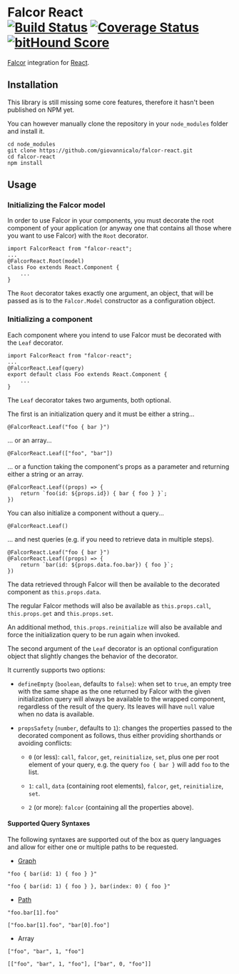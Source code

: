 # Falcor React <br /> [![Build Status](https://travis-ci.org/giovannicalo/falcor-react.svg?branch=master)](https://travis-ci.org/giovannicalo/falcor-react) [![Coverage Status](https://coveralls.io/repos/giovannicalo/falcor-react/badge.svg?branch=master&service=github)](https://coveralls.io/github/giovannicalo/falcor-react?branch=master) [![bitHound Score](https://www.bithound.io/github/giovannicalo/falcor-react/badges/score.svg)](https://www.bithound.io/github/giovannicalo/falcor-react)

[Falcor](https://github.com/Netflix/falcor) integration for [React](https://github.com/facebook/react).

## Installation

This library is still missing some core features, therefore it hasn't been published on NPM yet.

You can however manually clone the repository in your `node_modules` folder and install it.

```
cd node_modules
git clone https://github.com/giovannicalo/falcor-react.git
cd falcor-react
npm install
```

## Usage

### Initializing the Falcor model

In order to use Falcor in your components, you must decorate the root component of your application (or anyway one that contains all those where you want to use Falcor) with the `Root` decorator.

```
import FalcorReact from "falcor-react";
...
@FalcorReact.Root(model)
class Foo extends React.Component {
	...
}
```

The `Root` decorator takes exactly one argument, an object, that will be passed as is to the `Falcor.Model` constructor as a configuration object.

### Initializing a component

Each component where you intend to use Falcor must be decorated with the `Leaf` decorator.

```
import FalcorReact from "falcor-react";
...
@FalcorReact.Leaf(query)
export default class Foo extends React.Component {
	...
}
```

The `Leaf` decorator takes two arguments, both optional.

The first is an initialization query and it must be either a string...

```
@FalcorReact.Leaf("foo { bar }")
```

... or an array...

```
@FalcorReact.Leaf(["foo", "bar"])
```

... or a function taking the component's props as a parameter and returning either a string or an array.

```
@FalcorReact.Leaf((props) => {
	return `foo(id: ${props.id}) { bar { foo } }`;
})
```

You can also initialize a component without a query...

```
@FalcorReact.Leaf()
```

... and nest queries (e.g. if you need to retrieve data in multiple steps).

```
@FalcorReact.Leaf("foo { bar }")
@FalcorReact.Leaf((props) => {
	return `bar(id: ${props.data.foo.bar}) { foo }`;
})
```

The data retrieved through Falcor will then be available to the decorated component as `this.props.data`.

The regular Falcor methods will also be available as `this.props.call`, `this.props.get` and `this.props.set`.

An additional method, `this.props.reinitialize` will also be available and force the initialization query to be run again when invoked.

The second argument of the `Leaf` decorator is an optional configuration object that slightly changes the behavior of the decorator.

It currently supports two options:

* `defineEmpty` (`boolean`, defaults to `false`): when set to `true`, an empty tree with the same shape as the one returned by Falcor with the given initialization query will always be available to the wrapped component, regardless of the result of the query. Its leaves will have `null` value when no data is available.

* `propsSafety` (`number`, defaults to `1`): changes the properties passed to the decorated component as follows, thus either providing shorthands or avoiding conflicts:

	* `0` (or less): `call`, `falcor`, `get`, `reinitialize`, `set`, plus one per root element of your query, e.g. the query `foo { bar }` will add `foo` to the list.

	* `1`: `call`, `data` (containing root elements), `falcor`, `get`, `reinitialize`, `set`.

	* `2` (or more): `falcor` (containing all the properties above).

#### Supported Query Syntaxes

The following syntaxes are supported out of the box as query languages and allow for either one or multiple paths to be requested.

* [Graph](https://github.com/giovannicalo/falcor-graph-syntax)
```
"foo { bar(id: 1) { foo } }"
```
```
"foo { bar(id: 1) { foo } }, bar(index: 0) { foo }"
```

* [Path](https://github.com/Netflix/falcor-path-syntax)
```
"foo.bar[1].foo"
```
```
["foo.bar[1].foo", "bar[0].foo"]
```

* Array
```
["foo", "bar", 1, "foo"]
```
```
[["foo", "bar", 1, "foo"], ["bar", 0, "foo"]]
```

